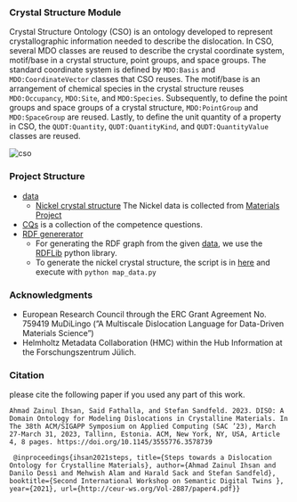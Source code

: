### Crystal Structure Module

Crystal Structure Ontology (CSO) is an ontology developed to represent crystallographic information needed to describe the dislocation. In CSO, several MDO classes are reused to describe the crystal coordinate system, motif/base in a crystal structure, point groups, and space groups. 
The standard coordinate system is defined by `MDO:Basis` and `MDO:CoordinateVector` classes that CSO reuses. 
The motif/base is an arrangement of chemical species in the crystal structure reuses `MDO:Occupancy`, `MDO:Site`, and `MDO:Species`. 
Subsequently, to define the point groups and space groups of a crystal structure, `MDO:PointGroup` and `MDO:SpaceGroup` are reused. Lastly, to define the unit quantity of a property in CSO, the `QUDT:Quantity`, `QUDT:QuantityKind`, and `QUDT:QuantityValue` classes are reused.

![cso](https://github.com/Materials-Data-Science-and-Informatics/Dislocation-Ontology-Suite/assets/71790028/c8c7082c-ad27-458a-8172-a6d9d8910323)



### Project Structure
* [data](/crystal-structure-ontology/data/)
    * [Nickel crystal structure](/crystal-structure-ontology/data/MaterialProject/Nickel/overall.ttl) 
    The Nickel data is collected from [Materials Project](https://materialsproject.org) 
* [CQs](/crystal-structure-ontology/CQs.md) is a collection of the competence questions.
* [RDF genererator](/crystal-structure-ontology/python-script/)
    * For generating the RDF graph from the given [data](/crystal-structure-ontology/data/), we use the [RDFLib](https://github.com/RDFLib/rdflib) python library.
    * To generate the nickel crystal structure, the script is in [here](/crystal-structure-ontology/python-script/) and execute with `python map_data.py`

### Acknowledgments
* European Research Council through the ERC Grant Agreement No. 759419 MuDiLingo (”A Multiscale Dislocation Language for Data-Driven Materials Science”)
* Helmholtz Metadata Collaboration (HMC) within the Hub Information at the Forschungszentrum Jülich.


### Citation 
please cite the following paper if you used any part of this work. 

`
Ahmad Zainul Ihsan, Said Fathalla, and Stefan Sandfeld. 2023. DISO: A Domain
Ontology for Modeling Dislocations in Crystalline Materials. In The 38th
ACM/SIGAPP Symposium on Applied Computing (SAC ’23), March 27-March
31, 2023, Tallinn, Estonia. ACM, New York, NY, USA, Article 4, 8 pages.
https://doi.org/10.1145/3555776.3578739
`

`
@inproceedings{ihsan2021steps,
title={Steps towards a Dislocation Ontology for Crystalline Materials},
author={Ahmad Zainul Ihsan and Danilo Dessì and Mehwish Alam and Harald Sack and Stefan Sandfeld},
booktitle={Second International Workshop on Semantic Digital Twins },
year={2021},
url={http://ceur-ws.org/Vol-2887/paper4.pdf}}`
